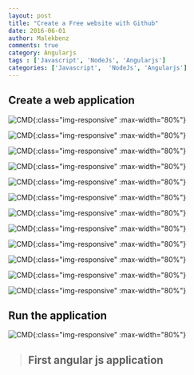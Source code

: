 ```yaml
---
layout: post
title: "Create a Free website with Github" 
date: 2016-06-01
author: Malekbenz
comments: true
category: Angularjs
tags : ['Javascript', 'NodeJs', 'Angularjs']
categories: ['Javascript',  'NodeJs', 'Angularjs']
---
```



## Create a web application  

![CMD](/images/github/01.png){:class="img-responsive" :max-width="80%"}

![CMD](/images/github/02.png){:class="img-responsive" :max-width="80%"}

![CMD](/images/github/03.png){:class="img-responsive" :max-width="80%"}

![CMD](/images/github/04.png){:class="img-responsive" :max-width="80%"}

![CMD](/images/github/05.png){:class="img-responsive" :max-width="80%"}

![CMD](/images/github/06.png){:class="img-responsive" :max-width="80%"}

![CMD](/images/github/07.png){:class="img-responsive" :max-width="80%"}

![CMD](/images/github/08.png){:class="img-responsive" :max-width="80%"}

![CMD](/images/github/09.png){:class="img-responsive" :max-width="80%"}

![CMD](/images/github/10.png){:class="img-responsive" :max-width="80%"}

![CMD](/images/github/11.png){:class="img-responsive" :max-width="80%"}

![CMD](/images/github/12.png){:class="img-responsive" :max-width="80%"}




## Run the application 
    

![CMD](/images/github/13.png){:class="img-responsive" :max-width="80%"}



>
> ## **First angular js application**
>